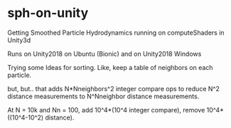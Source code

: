 # sph-on-unity
Getting Smoothed Particle Hydrodynamics running on computeShaders in Unity3d

Runs on Unity2018 on Ubuntu (Bionic) and on Unity2018 Windows

Trying some Ideas for sorting. Like, keep a table of neighbors on each particle.

but, but.. that adds N*Nneighbors^2 integer compare ops to reduce N^2 distance measurements to N^Nneighbor distance measurements.

At N = 10k and Nn = 100, add 10^4*(10^4 integer compare), remove 10^4*((10^4-10^2) distance).




